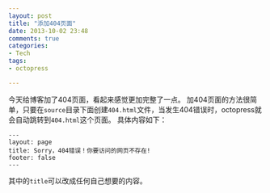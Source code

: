 ```yaml
---
layout: post
title: "添加404页面"
date: 2013-10-02 23:48
comments: true
categories: 
- Tech
tags:
- octopress

---
```

今天给博客加了404页面，看起来感觉更加完整了一点。
加404页面的方法很简单，只要在```source```目录下面创建```404.html```文件，当发生404错误时，octopress就会自动跳转到```404.html```这个页面。
具体内容如下：
```
---
layout: page
title: Sorry，404错误！你要访问的网页不存在!
footer: false
---
```
其中的```title```可以改成任何自己想要的内容。
